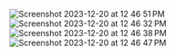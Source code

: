 ![Screenshot 2023-12-20 at 12 46 51 PM](https://github.com/Rupeshkumar4/GoodWillSchool/assets/98460861/db16a6ef-6bf6-41ce-93b8-455291a50e52)
![Screenshot 2023-12-20 at 12 46 32 PM](https://github.com/Rupeshkumar4/GoodWillSchool/assets/98460861/8c140236-19fc-4ae9-a4f5-01d17c0a0a7f)
![Screenshot 2023-12-20 at 12 46 38 PM](https://github.com/Rupeshkumar4/GoodWillSchool/assets/98460861/994c88f1-d217-4201-8f5b-a5e9ee8b2ded)
![Screenshot 2023-12-20 at 12 46 47 PM](https://github.com/Rupeshkumar4/GoodWillSchool/assets/98460861/172c68d0-237b-4669-be6e-ad910d6aa5b5)

